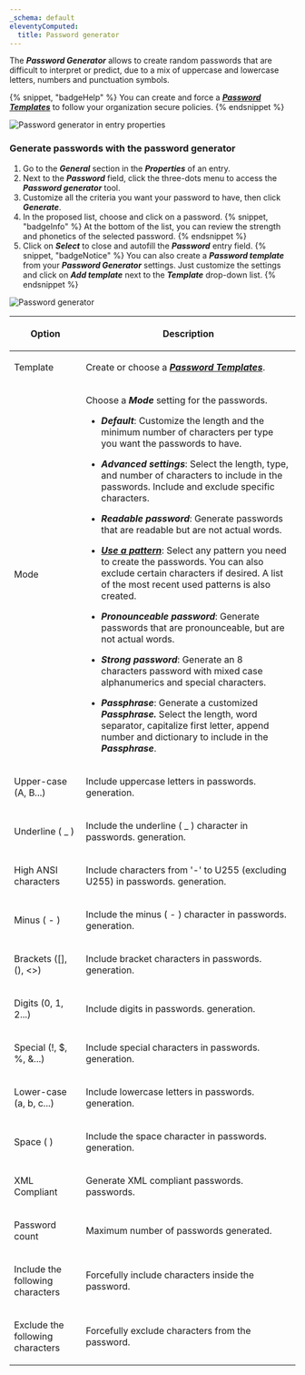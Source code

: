 ```yaml
---
_schema: default
eleventyComputed:
  title: Password generator
---
```

The ***Password Generator*** allows to create random passwords that are difficult to interpret or predict, due to a mix of uppercase and lowercase letters, numbers and punctuation symbols.

{% snippet, "badgeHelp" %}
You can create and force a [***Password Templates***](/server/web-interface/administration/templates/password-templates/) to follow your organization secure policies.
{% endsnippet %}

![Password generator in entry properties](https://cdnweb.devolutions.net/docs/docs_en_server_ServerOp4086.png)

### Generate passwords with the password generator

1. Go to the ***General*** section in the ***Properties*** of an entry.
2. Next to the ***Password*** field, click the three-dots menu to access the ***Password generator*** tool.
3. Customize all the criteria you want your password to have, then click ***Generate***.
4. In the proposed list, choose and click on a password. {% snippet, "badgeInfo" %}
      At the bottom of the list, you can review the strength and phonetics of the selected password.
      {% endsnippet %}
5. Click on ***Select*** to close and autofill the ***Password*** entry field. {% snippet, "badgeNotice" %}
      You can also create a ***Password template*** from your ***Password Generator*** settings. Just customize the settings and click on ***Add template*** next to the ***Template*** drop-down list.
      {% endsnippet %}

![Password generator](https://cdnweb.devolutions.net/docs/docs_en_server_ServerOp4085.png)

<table><thead><tr><th><p>Option</p></th><th><p>Description</p></th></tr></thead><tbody><tr><td><p>Template</p></td><td><p>Create or choose a <a href="/server/web-interface/administration/templates/password-templates/"><em><strong>Password Templates</strong></em></a>.</p></td></tr><tr><td><p>Mode</p></td><td><p>Choose a <em><strong>Mode</strong></em> setting for the passwords.</p><ul><li><p><em><strong>Default</strong></em>: Customize the length and the minimum number of characters per type you want the passwords to have.</p></li><li><p><em><strong>Advanced settings</strong></em>: Select the length, type, and number of characters to include in the passwords. Include and exclude specific characters.</p></li><li><p><em><strong>Readable password</strong></em>: Generate passwords that are readable but are not actual words.</p></li><li><p><a href="/server/web-interface/administration/templates/password-templates/use-a-pattern-password/"><em><strong>Use a pattern</strong></em></a>: Select any pattern you need to create the passwords. You can also exclude certain characters if desired. A list of the most recent used patterns is also created.</p></li><li><p><em><strong>Pronounceable password</strong></em>: Generate passwords that are pronounceable, but are not actual words.</p></li><li><p><em><strong>Strong password</strong></em>: Generate an 8 characters password with mixed case alphanumerics and special characters.</p></li><li><p><em><strong>Passphrase</strong></em>: Generate a customized <em><strong>Passphrase. </strong></em>Select the length, word separator, capitalize first letter, append number and dictionary to include in the <em><strong>Passphrase</strong></em>.</p></li></ul></td></tr><tr><td><p>Upper-case (A, B...)</p></td><td><p>Include uppercase letters in passwords. generation.</p></td></tr><tr><td><p>Underline ( _ )</p></td><td><p>Include the underline ( _ ) character in passwords. generation.</p></td></tr><tr><td><p>High ANSI characters</p></td><td><p>Include characters from '-' to U255 (excluding U255) in passwords. generation.</p></td></tr><tr><td><p>Minus ( - )</p></td><td><p>Include the minus ( - ) character in passwords. generation.</p></td></tr><tr><td><p>Brackets ([], (), &lt;&gt;)</p></td><td><p>Include bracket characters in passwords. generation.</p></td></tr><tr><td><p>Digits (0, 1, 2...)</p></td><td><p>Include digits in passwords. generation.</p></td></tr><tr><td><p>Special (!, $, %, &amp;...)</p></td><td><p>Include special characters in passwords. generation.</p></td></tr><tr><td><p>Lower-case (a, b, c...)</p></td><td><p>Include lowercase letters in passwords. generation.</p></td></tr><tr><td><p>Space ( )</p></td><td><p>Include the space character in passwords. generation.</p></td></tr><tr><td><p>XML Compliant</p></td><td><p>Generate XML compliant passwords. passwords.</p></td></tr><tr><td><p>Password count</p></td><td><p>Maximum number of passwords generated.</p></td></tr><tr><td><p>Include the following characters</p></td><td><p>Forcefully include characters inside the password.</p></td></tr><tr><td><p>Exclude the following characters</p></td><td><p>Forcefully exclude characters from the password.</p></td></tr></tbody></table>